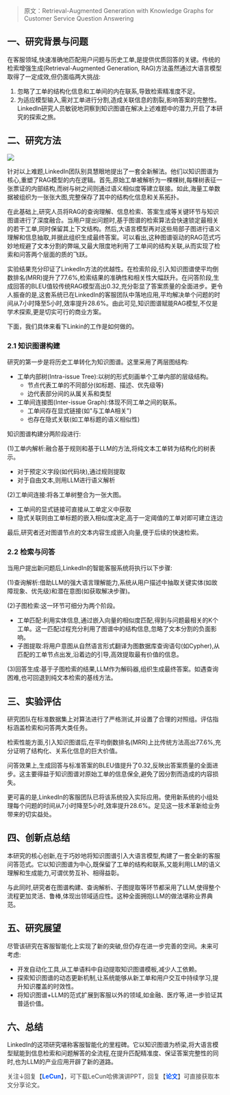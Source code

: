 > 原文：Retrieval-Augmented Generation with Knowledge Graphs for Customer Service Question Answering
>

## 一、研究背景与问题


在客服领域,快速准确地匹配用户问题与历史工单,是提供优质回答的关键。传统的检索增强生成(Retrieval-Augmented Generation, RAG)方法虽然通过大语言模型取得了一定成效,但仍面临两大挑战:



1. 忽略了工单的结构化信息和工单间的内在联系,导致检索精准度不足。
2. 为适应模型输入,需对工单进行分割,造成关联信息的割裂,影响答案的完整性。  
LinkedIn研究人员敏锐地洞察到知识图谱在解决上述难题中的潜力,开启了本研究的探索之旅。



## 二、研究方法
![](https://cdn.nlark.com/yuque/0/2024/png/406504/1715036838635-8fa02a38-de9d-4da5-9ed3-a236f1f04032.png)

针对以上难题,LinkedIn团队别具慧眼地提出了一套全新解法。他们以知识图谱为核心,重塑了RAG模型的内在逻辑。首先,原始工单被解析为一棵棵树,每棵树表征一张票证的内部结构,而树与树之间则通过语义相似度等建立联接。如此,海量工单数据被组织为一张张大图,完整保存了其中的结构化信息和关系拓扑。



在此基础上,研究人员将RAG的查询理解、信息检索、答案生成等关键环节与知识图谱进行了深度融合。当用户提出问题时,基于图谱的检索算法会快速锁定最相关的若干工单,同时保留其上下文结构。然后,大语言模型再对这些局部子图进行语义理解和信息抽取,并据此组织生成最终答案。可以看出,这种图谱驱动的RAG范式巧妙地规避了文本分割的弊端,又最大限度地利用了工单间的结构关联,从而实现了检索和问答两个层面的质的飞跃。



实验结果充分印证了LinkedIn方法的优越性。在检索阶段,引入知识图谱使平均倒数排名(MRR)提升了77.6%,检索结果的准确性和相关性大幅跃升。在问答阶段,生成回答的BLEU值较传统RAG模型高出0.32,充分彰显了答案质量的全面进步。更令人振奋的是,这套系统已在LinkedIn的客服团队中落地应用,平均解决单个问题的时间从7小时降至5小时,效率提升28.6%。由此可见,知识图谱赋能RAG模型,不仅是学术探索,更是切实可行的商业方案。



下面，我们具体来看下Linkin的工作是如何做的。

### 2.1 知识图谱构建


研究的第一步是将历史工单转化为知识图谱。这里采用了两层图结构:



+ 工单内部树(Intra-issue Tree):以树的形式刻画单个工单内部的层级结构。 
    - 节点代表工单的不同部分(如标题、描述、优先级等)
    - 边代表部分间的从属关系和类型
+ 工单间连接图(Inter-issue Graph):体现不同工单之间的联系。 
    - 工单间存在显式链接(如"与工单A相关")
    - 也存在隐式关联(如工单标题的语义相似性)



知识图谱构建分两阶段进行:



(1)工单内解析:融合基于规则和基于LLM的方法,将纯文本工单转为结构化的树表示。



+ 对于预定义字段(如代码块),通过规则提取
+ 对于自由文本,则用LLM进行语义解析



(2)工单间连接:将各工单树整合为一张大图。



+ 工单间的显式链接可直接从工单定义中获取
+ 隐式关联则由工单标题的嵌入相似度决定,高于一定阈值的工单对即可建立连边



最后,研究者还对图谱节点的文本内容生成嵌入向量,便于后续的快速检索。



### 2.2 检索与问答


当用户提出新问题后,LinkedIn的智能客服系统将执行以下步骤:



(1)查询解析:借助LLM的强大语言理解能力,系统从用户描述中抽取关键实体(如故障现象、优先级)和潜在意图(如获取解决步骤)。



(2)子图检索:这一环节可细分为两个阶段。



+ 工单匹配:利用实体信息,通过嵌入向量的相似度匹配,得到与问题最相关的K个工单。这一匹配过程充分利用了图谱中的结构信息,忽略了文本分割的负面影响。
+ 子图提取:将用户意图从自然语言形式翻译为图数据库查询语句(如Cypher),从匹配的工单节点出发,沿着边的引导,高效提取最有价值的信息。



(3)回答生成:基于子图检索的结果,LLM作为解码器,组织生成最终答案。如遇查询困难,也可回退到纯文本检索的基线方法。



## 三、实验评估


研究团队在标准数据集上对算法进行了严格测试,并设置了合理的对照组。评估指标涵盖检索和问答两大类任务。



检索性能方面,引入知识图谱后,在平均倒数排名(MRR)上比传统方法高出77.6%,充分证明了结构化、关系化信息的巨大价值。



问答效果上,生成回答与标准答案的BLEU值提升了0.32,反映出答案质量的全面进步。这主要得益于知识图谱对原始工单的信息保全,避免了因分割而造成的内容损失。



更可喜的是,LinkedIn的客服团队已将该系统投入实际应用。使用新系统的小组处理每个问题的时间从7小时降至5小时,效率提升28.6%。足见这一技术革新给业务带来的切实益处。



## 四、创新点总结


本研究的核心创新,在于巧妙地将知识图谱引入大语言模型,构建了一套全新的客服问答范式。它以知识图谱为中心,既保留了工单的结构和联系,又能利用LLM的语义理解和生成能力,可谓优势互补、相得益彰。



与此同时,研究者在图谱构建、查询解析、子图提取等环节都采用了LLM,使得整个流程更加灵活、鲁棒,体现出领域适应性。这种全面拥抱LLM的做法堪称业界典范。



## 五、研究展望


尽管该研究在客服智能化上实现了新的突破,但仍存在进一步完善的空间。未来可考虑:



+ 开发自动化工具,从工单语料中自动提取知识图谱模板,减少人工依赖。
+ 探索知识图谱的动态更新机制,让系统能够从新工单和用户交互中持续学习,提升知识覆盖的时效性。
+ 将知识图谱+LLM的范式扩展到客服以外的领域,如金融、医疗等,进一步验证其普适价值。



## 六、总结


LinkedIn的这项研究堪称客服智能化的里程碑。它以知识图谱为桥梁,将大语言模型赋能到信息检索和问题解答的全流程,在提升匹配精准度、保证答案完整性的同时,也为LLM的产业应用开辟了新的道路。





<font style="color:rgb(63, 63, 63);">关注↓回复【</font>**<font style="color:rgb(0, 82, 255);">LeCun</font>**<font style="color:rgb(63, 63, 63);">】，可下载LeCun哈佛演讲PPT，回复【</font>**<font style="color:rgb(0, 82, 255);">论文</font>**<font style="color:rgb(63, 63, 63);">】可直接获取本文分享论文。</font>

